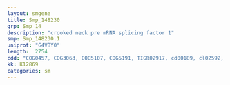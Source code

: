 ```yaml
---
layout: smgene
title: Smp_148230
grp: Smp_14
description: "crooked neck pre mRNA splicing factor 1"
smp: Smp_148230.1
uniprot: "G4VBY0"
length:  2754
cdd: "COG0457, COG3063, COG5107, COG5191, TIGR02917, cd00189, cl02592, cl03482, cl19513, cl22441, pfam02184, pfam13432, smart00386"
kk: K12869
categories: sm
---
```

